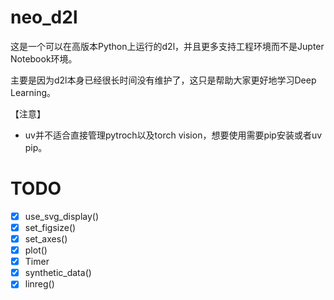 # neo_d2l

这是一个可以在高版本Python上运行的d2l，并且更多支持工程环境而不是Jupter Notebook环境。

主要是因为d2l本身已经很长时间没有维护了，这只是帮助大家更好地学习Deep Learning。

【注意】
- uv并不适合直接管理pytroch以及torch vision，想要使用需要pip安装或者uv pip。

# TODO
- [X] use_svg_display()
- [X] set_figsize()
- [X] set_axes()
- [X] plot()
- [X] Timer
- [X] synthetic_data()
- [X] linreg()
